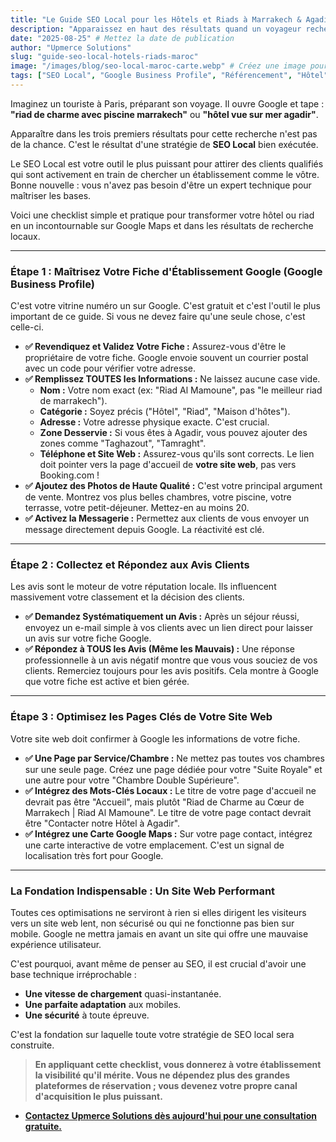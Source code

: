 ```yaml
---
title: "Le Guide SEO Local pour les Hôtels et Riads à Marrakech & Agadir"
description: "Apparaissez en haut des résultats quand un voyageur recherche un hôtel ou un riad dans votre ville. Ce guide pratique vous donne une checklist simple pour maîtriser votre SEO local."
date: "2025-08-25" # Mettez la date de publication
author: "Upmerce Solutions"
slug: "guide-seo-local-hotels-riads-maroc"
image: "/images/blog/seo-local-maroc-carte.webp" # Créez une image pour cet article (une carte du Maroc avec des épingles sur Marrakech et Agadir)
tags: ["SEO Local", "Google Business Profile", "Référencement", "Hôtel", "Riad", "Maroc"]
---
```


Imaginez un touriste à Paris, préparant son voyage. Il ouvre Google et tape : **"riad de charme avec piscine marrakech"** ou **"hôtel vue sur mer agadir"**.

Apparaître dans les trois premiers résultats pour cette recherche n'est pas de la chance. C'est le résultat d'une stratégie de **SEO Local** bien exécutée.

Le SEO Local est votre outil le plus puissant pour attirer des clients qualifiés qui sont activement en train de chercher un établissement comme le vôtre. Bonne nouvelle : vous n'avez pas besoin d'être un expert technique pour maîtriser les bases.

Voici une checklist simple et pratique pour transformer votre hôtel ou riad en un incontournable sur Google Maps et dans les résultats de recherche locaux.



---

### **Étape 1 : Maîtrisez Votre Fiche d'Établissement Google (Google Business Profile)**

C'est votre vitrine numéro un sur Google. C'est gratuit et c'est l'outil le plus important de ce guide. Si vous ne devez faire qu'une seule chose, c'est celle-ci.

* **✅ Revendiquez et Validez Votre Fiche :** Assurez-vous d'être le propriétaire de votre fiche. Google envoie souvent un courrier postal avec un code pour vérifier votre adresse.
* **✅ Remplissez TOUTES les Informations :** Ne laissez aucune case vide.
    * **Nom :** Votre nom exact (ex: "Riad Al Mamoune", pas "le meilleur riad de marrakech").
    * **Catégorie :** Soyez précis ("Hôtel", "Riad", "Maison d'hôtes").
    * **Adresse :** Votre adresse physique exacte. C'est crucial.
    * **Zone Desservie :** Si vous êtes à Agadir, vous pouvez ajouter des zones comme "Taghazout", "Tamraght".
    * **Téléphone et Site Web :** Assurez-vous qu'ils sont corrects. Le lien doit pointer vers la page d'accueil de **votre site web**, pas vers Booking.com !
* **✅ Ajoutez des Photos de Haute Qualité :** C'est votre principal argument de vente. Montrez vos plus belles chambres, votre piscine, votre terrasse, votre petit-déjeuner. Mettez-en au moins 20.
* **✅ Activez la Messagerie :** Permettez aux clients de vous envoyer un message directement depuis Google. La réactivité est clé.

---

### **Étape 2 : Collectez et Répondez aux Avis Clients**

Les avis sont le moteur de votre réputation locale. Ils influencent massivement votre classement et la décision des clients.

* **✅ Demandez Systématiquement un Avis :** Après un séjour réussi, envoyez un e-mail simple à vos clients avec un lien direct pour laisser un avis sur votre fiche Google.
* **✅ Répondez à TOUS les Avis (Même les Mauvais) :** Une réponse professionnelle à un avis négatif montre que vous vous souciez de vos clients. Remerciez toujours pour les avis positifs. Cela montre à Google que votre fiche est active et bien gérée.

---

### **Étape 3 : Optimisez les Pages Clés de Votre Site Web**

Votre site web doit confirmer à Google les informations de votre fiche.

* **✅ Une Page par Service/Chambre :** Ne mettez pas toutes vos chambres sur une seule page. Créez une page dédiée pour votre "Suite Royale" et une autre pour votre "Chambre Double Supérieure".
* **✅ Intégrez des Mots-Clés Locaux :** Le titre de votre page d'accueil ne devrait pas être "Accueil", mais plutôt "Riad de Charme au Cœur de Marrakech | Riad Al Mamoune". Le titre de votre page contact devrait être "Contacter notre Hôtel à Agadir".
* **✅ Intégrez une Carte Google Maps :** Sur votre page contact, intégrez une carte interactive de votre emplacement. C'est un signal de localisation très fort pour Google.

---

### **La Fondation Indispensable : Un Site Web Performant**

Toutes ces optimisations ne serviront à rien si elles dirigent les visiteurs vers un site web lent, non sécurisé ou qui ne fonctionne pas bien sur mobile. Google ne mettra jamais en avant un site qui offre une mauvaise expérience utilisateur.

C'est pourquoi, avant même de penser au SEO, il est crucial d'avoir une base technique irréprochable :
* **Une vitesse de chargement** quasi-instantanée.
* **Une parfaite adaptation** aux mobiles.
* **Une sécurité** à toute épreuve.

C'est la fondation sur laquelle toute votre stratégie de SEO local sera construite.

> **En appliquant cette checklist, vous donnerez à votre établissement la visibilité qu'il mérite. Vous ne dépendez plus des grandes plateformes de réservation ; vous devenez votre propre canal d'acquisition le plus puissant.**

* [**Contactez Upmerce Solutions dès aujourd'hui pour une consultation gratuite.**](https://www.upmerce.com/fr#contact)